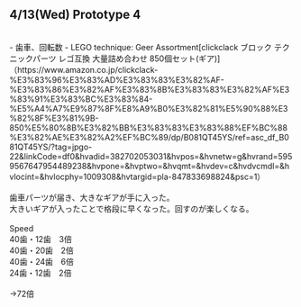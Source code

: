 ## 4/13(Wed) Prototype 4
<br/>
- 歯車、回転数
- LEGO technique: Geer Assortment[clickclack ブロック テクニックパーツ レゴ互換 大量詰め合わせ 850個セット(ギア)]（https://www.amazon.co.jp/clickclack-%E3%83%96%E3%83%AD%E3%83%83%E3%82%AF-%E3%83%86%E3%82%AF%E3%83%8B%E3%83%83%E3%82%AF%E3%83%91%E3%83%BC%E3%83%84-%E5%A4%A7%E9%87%8F%E8%A9%B0%E3%82%81%E5%90%88%E3%82%8F%E3%81%9B-850%E5%80%8B%E3%82%BB%E3%83%83%E3%83%88%EF%BC%88%E3%82%AE%E3%82%A2%EF%BC%89/dp/B081QT45YS/ref=asc_df_B081QT45YS/?tag=jpgo-22&linkCode=df0&hvadid=382702053031&hvpos=&hvnetw=g&hvrand=5959567647954489238&hvpone=&hvptwo=&hvqmt=&hvdev=c&hvdvcmdl=&hvlocint=&hvlocphy=1009308&hvtargid=pla-847833698824&psc=1）<br/>
<br/>
歯車パーツが届き、大きなギアが手に入った。<br/>
大きいギアが入ったことで格段に早くなった。回すのが楽しくなる。<br/>
<br/>
Speed<br/>
40歯・12歯　3倍<br/>
40歯・20歯　2倍<br/>
40歯・24歯　6倍<br/>
24歯・12歯　2倍<br/>
<br/>
→72倍
<br/>
